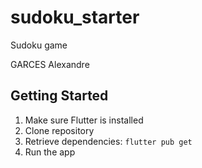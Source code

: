 # sudoku_starter

Sudoku game

GARCES Alexandre

## Getting Started

1. Make sure Flutter is installed
2. Clone repository
3. Retrieve dependencies: `flutter pub get`
4. Run the app